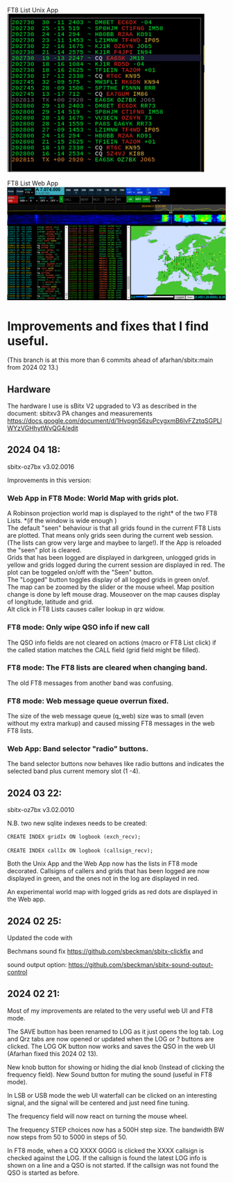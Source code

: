 FT8 List Unix App
![FT8 List Unix App](piFT8.png)

FT8 List Web App
![FT8 List Web App](webFT8.png)


# Improvements and fixes that I find useful.

(This branch is at this more than 6 commits ahead of afarhan/sbitx:main from 2024 02 13.)

## Hardware

The hardware I use is sBitx V2 upgraded to V3 as described in the document:
sbitxv3 PA changes and measurements
https://docs.google.com/document/d/1HvpgnS6zuPcygxmB6lvFZztqSGPLlWYzVGHhytWvQG4/edit

## 2024 04 18:

sbitx-oz7bx v3.02.0016

Improvements in this version:

### Web App in FT8 Mode: World Map with grids plot.   
A Robinson projection world map is displayed to the right* of the two FT8 Lists.
*(if the window is wide enough )  
The default "seen" behaviour is that all grids found in the current FT8 Lists are plotted.
That means only grids seen during the current web session. (The lists can grow very large and maybee to large!). If the App is reloaded the "seen" plot is cleared.  
Grids that has been logged are displayed in darkgreen, unlogged grids in yellow and grids logged during the current session are displayed in red. The plot can be toggeled on/off with the "Seen" button.  
The "Logged" button toggles display of all logged grids in green on/of.  
The map can be zoomed by the slider or the mouse wheel. Map position change is done by left mouse drag.
Mouseover on the map causes display of longitude, latitude and grid.  
Alt click in FT8 Lists causes caller lookup in qrz widow.

### FT8 mode: Only wipe QSO info if new call  
The QSO info fields are not cleared on actions (macro or FT8 List click) if the called station matches the CALL field (grid field might be filled). 

### FT8 mode: The FT8 lists are cleared when changing band.  
The old FT8 messages from another band was confusing.

### FT8 mode: Web message queue overrun fixed.  
The size of the web message queue (q_web) size was to small (even without my extra markup) and caused missing FT8 messages in the web FT8 lists.

### Web App: Band selector "radio" buttons.  
The band selector buttons now behaves like radio buttons and indicates the selected band plus current memory slot (1 -4).


## 2024 03 22:

sbitx-oz7bx v3.02.0010

N.B. two new sqlite indexes needs to be created:

    CREATE INDEX gridIx ON logbook (exch_recv);

    CREATE INDEX callIx ON logbook (callsign_recv);

Both the Unix App and the Web App now has the lists in FT8 mode decorated.
Callsigns of callers and grids that has been logged are now displayed in green,
and the ones not in the log are displayed in red.

An experimental world map with logged grids as red dots are displayed in the Web app.

## 2024 02 25:

Updated the code with 

Bechmans sound fix https://github.com/sbeckman/sbitx-clickfix and

sound output option: https://github.com/sbeckman/sbitx-sound-output-control 

## 2024 02 21:

Most of my improvements are related to the very useful web UI and FT8 mode.

The SAVE button has been renamed to LOG as it just opens the log tab.
Log and Qrz tabs are now opened or updated when the LOG or ? buttons are clicked.
The LOG OK button now works and saves the QSO in the web UI (Afarhan fixed this 2024 02 13).

New knob button for showing or hiding the dial knob (Instead of clicking the frequency field).
New Sound button for muting the sound (useful in FT8 mode).

In LSB or USB mode the web UI waterfall can be clicked on an interesting signal, and the signal will be centered and just need fine tuning.

The frequency field will now react on turning the mouse wheel.

The frequency STEP choices now has a 500H step size.
The bandwidth BW now steps from 50 to 5000 in steps of 50.

In FT8 mode, when a CQ XXXX GGGG is clicked the XXXX callsign is checked against the LOG. 
If the callsign is found the latest LOG info is shown on a line and a QSO is not started.
If the callsign was not found the QSO is started as before.
